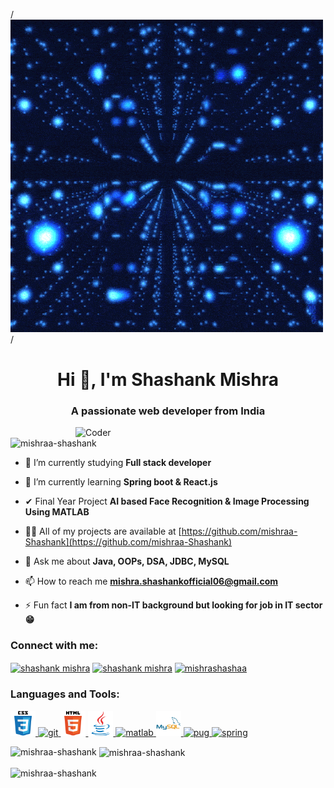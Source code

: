 /*![logo](https://github.com/mishraa-Shashank/mishraa-Shashank/blob/master/git-logo.gif)*/
<h1 align="center">Hi 👋, I'm Shashank Mishra</h1>
<h3 align="center">A passionate web developer from India</h3>

<img align="right" alt="Coder" width="400" src="https://cdn.filestackcontent.com/efbSR18hT5uRKuo0zoMA">

<p align="left"> <img src="https://komarev.com/ghpvc/?username=mishraa-shashank&label=Profile%20views&color=0e75b6&style=flat" alt="mishraa-shashank" /> </p>

- 🔭 I’m currently studying **Full stack developer**

- 🌱 I’m currently learning **Spring boot & React.js**

- ✔ Final Year Project **AI based Face Recognition & Image Processing Using MATLAB**

- 👨‍💻 All of my projects are available at [https://github.com/mishraa-Shashank](https://github.com/mishraa-Shashank)

- 💬 Ask me about **Java, OOPs, DSA, JDBC, MySQL**

- 📫 How to reach me **mishra.shashankofficial06@gmail.com**

- ⚡ Fun fact **I am from non-IT background but looking for job in IT sector 😁**

<h3 align="left">Connect with me:</h3>
<p align="left">
<a href="https://linkedin.com/in/shashank mishra" target="blank"><img align="center" src="https://raw.githubusercontent.com/rahuldkjain/github-profile-readme-generator/master/src/images/icons/Social/linked-in-alt.svg" alt="shashank mishra" height="30" width="40" /></a>
<a href="https://fb.com/shashank mishra" target="blank"><img align="center" src="https://raw.githubusercontent.com/rahuldkjain/github-profile-readme-generator/master/src/images/icons/Social/facebook.svg" alt="shashank mishra" height="30" width="40" /></a>
<a href="https://instagram.com/mishrashashaa" target="blank"><img align="center" src="https://raw.githubusercontent.com/rahuldkjain/github-profile-readme-generator/master/src/images/icons/Social/instagram.svg" alt="mishrashashaa" height="30" width="40" /></a>
</p>

<h3 align="left">Languages and Tools:</h3>
<p align="left"> <a href="https://www.w3schools.com/css/" target="_blank" rel="noreferrer"> <img src="https://raw.githubusercontent.com/devicons/devicon/master/icons/css3/css3-original-wordmark.svg" alt="css3" width="40" height="40"/> </a> <a href="https://git-scm.com/" target="_blank" rel="noreferrer"> <img src="https://www.vectorlogo.zone/logos/git-scm/git-scm-icon.svg" alt="git" width="40" height="40"/> </a> <a href="https://www.w3.org/html/" target="_blank" rel="noreferrer"> <img src="https://raw.githubusercontent.com/devicons/devicon/master/icons/html5/html5-original-wordmark.svg" alt="html5" width="40" height="40"/> </a> <a href="https://www.java.com" target="_blank" rel="noreferrer"> <img src="https://raw.githubusercontent.com/devicons/devicon/master/icons/java/java-original.svg" alt="java" width="40" height="40"/> </a> <a href="https://www.mathworks.com/" target="_blank" rel="noreferrer"> <img src="https://upload.wikimedia.org/wikipedia/commons/2/21/Matlab_Logo.png" alt="matlab" width="40" height="40"/> </a> <a href="https://www.mysql.com/" target="_blank" rel="noreferrer"> <img src="https://raw.githubusercontent.com/devicons/devicon/master/icons/mysql/mysql-original-wordmark.svg" alt="mysql" width="40" height="40"/> </a> <a href="https://pugjs.org" target="_blank" rel="noreferrer"> <img src="https://cdn.worldvectorlogo.com/logos/pug.svg" alt="pug" width="40" height="40"/> </a> <a href="https://spring.io/" target="_blank" rel="noreferrer"> <img src="https://www.vectorlogo.zone/logos/springio/springio-icon.svg" alt="spring" width="40" height="40"/> </a> </p>

<p><img align="left" src="https://github-readme-stats.vercel.app/api/top-langs?username=mishraa-shashank&show_icons=true&locale=en&layout=compact" alt="mishraa-shashank" /></p>

<p>&nbsp;<img align="center" src="https://github-readme-stats.vercel.app/api?username=mishraa-shashank&show_icons=true&locale=en" alt="mishraa-shashank" /></p>

<p><img align="center" src="https://github-readme-streak-stats.herokuapp.com/?user=mishraa-shashank&" alt="mishraa-shashank" /></p>

